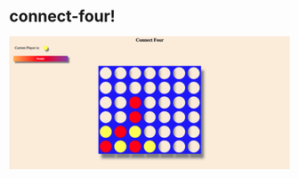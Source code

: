 # connect-four!
<p align="center">
  <img src="images/Screenshot .png"  title="Connect-four-game">
  
</p>
